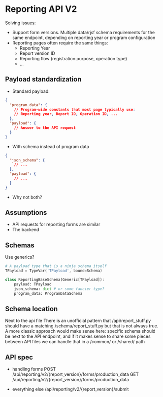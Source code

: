 # Reporting API V2

Solving issues:

- Support form versions. Multiple data/rjsf schema requirements for the same endpoint, depending on reporting year or program configuration
- Reporting pages often require the same things:
  - Reporting Year
  - Report version ID
  - Reporting flow (registration purpose, operation type)
  - ...

## Payload standardization

- Standard payload:

```json
{
  "program_data": {
    // Program-wide constants that most page typically use:
    // Reporting year, Report ID, Operation ID, ...
  },
  "payload": {
    // Answer to the API request
  }
}
```

- With schema instead of program data

```json
{
  "json_schema": {
    // ...
  },
  "payload": {
    // ...
  }
}
```

- Why not both?

## Assumptions

- API requests for reporting forms are similar
- The backend

## Schemas

Use generics?

```py
# A payload type that is a ninja schema itself
TPayload = TypeVar('TPayload', bound=Schema)

class ReportingBaseSchema(Generic[TPayload]):
    payload: TPayload
    json_schema: dict # or some fancier type?
    program_data: ProgramDataSchema

```

## Schema location

Next to the api file
There is an unofficial pattern that /api/report_stuff.py should have a matching /schema/report_stuff.py but that is not always true.
A more classic approach would make sense here: specific schema should be next to the API endpoint, and if it makes sense to share some pieces between API files we can handle that in a /common/ or /shared/ path

## API spec

- handling forms
  POST /api/reporting/v2/{report_version}/forms/production_data
  GET /api/reporting/v2/{report_version}/forms/production_data

- everything else
  /api/reporting/v2/{report_version}/submit
